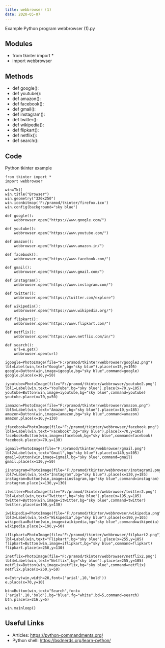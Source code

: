 ```yaml
---
title: webbrowser (1)
date: 2020-05-07
---
```

Example Python program webbrowser (1).py

## Modules

* from tkinter import *
* import webbrowser

## Methods

* def google():
* def youtube():
* def amazon():
* def facebook():
* def gmail():
* def instagram():
* def twitter():
* def wikipedia():
* def flipkart():
* def netflix():
* def search():

## Code

Python tkinter example

    from tkinter import *
    import webbrowser
    
    win=Tk()
    win.title("Browser")
    win.geometry("320x250")
    win.iconbitmap('F:/pramod/tkinter/firefox.ico')
    win.config(background="sky blue")
    
    def google():
        webbrowser.open("https://www.google.com/")
        
    def youtube():
        webbrowser.open("https://www.youtube.com/")
    
    def amazon():
        webbrowser.open("https://www.amazon.in/")
    
    def facebook():
        webbrowser.open("https://www.facebook.com/")
        
    def gmail():
        webbrowser.open("https://www.gmail.com/")
    
    def instagram():
        webbrowser.open("https://www.instagram.com/")
    
    def twitter():
        webbrowser.open("https://twitter.com/explore")
    
    def wikipedia():
        webbrowser.open("https://www.wikipedia.org/")
    
    def flipkart():
        webbrowser.open("https://www.flipkart.com/")
    
    def netflix():
        webbrowser.open("https://www.netflix.com/in/")
    
    def search():
        url=e.get()
        webbrowser.open(url)
        
    igoogle=PhotoImage(file="F:/pramod/tkinter/webbrowser/google2.png")
    lbl=Label(win,text="Google",bg="sky blue").place(x=15,y=105)
    google=Button(win,image=igoogle,bg="sky blue",command=google)
    google.place(x=10,y=50)
    
    iyoutube=PhotoImage(file="F:/pramod/tkinter/webbrowser/youtube2.png")
    lbl1=Label(win,text="YouTube",bg="sky blue").place(x=70,y=105)
    youtube=Button(win,image=iyoutube,bg="sky blue",command=youtube)
    youtube.place(x=70,y=50)
    
    iamazon=PhotoImage(file="F:/pramod/tkinter/webbrowser/amazon.png")
    lbl5=Label(win,text="Amazon",bg="sky blue").place(x=10,y=185)
    amazon=Button(win,image=iamazon,bg="sky blue",command=amazon)
    amazon.place(x=10,y=130)
    
    ifacebook=PhotoImage(file="F:/pramod/tkinter/webbrowser/facebook.png")
    lbl6=Label(win,text="Facebook",bg="sky blue").place(x=70,y=185)
    facebook=Button(win,image=ifacebook,bg="sky blue",command=facebook)
    facebook.place(x=70,y=130)
    
    igmail=PhotoImage(file="F:/pramod/tkinter/webbrowser/gmail.png")
    lbl2=Label(win,text="Gmail",bg="sky blue").place(x=140,y=105)
    gmail=Button(win,image=igmail,bg="sky blue",command=gmail)
    gmail.place(x=130,y=50)
    
    iinstagram=PhotoImage(file="F:/pramod/tkinter/webbrowser/instagram2.png")
    lbl7=Label(win,text="Instagram",bg="sky blue").place(x=130,y=185)
    instagram=Button(win,image=iinstagram,bg="sky blue",command=instagram)
    instagram.place(x=130,y=130)
    
    itwitter=PhotoImage(file="F:/pramod/tkinter/webbrowser/twitter2.png")
    lbl=Label(win,text="Twitter",bg="sky blue").place(x=195,y=185)
    twitter=Button(win,image=itwitter,bg="sky blue",command=twitter)
    twitter.place(x=190,y=130)
    
    iwikipedia=PhotoImage(file="F:/pramod/tkinter/webbrowser/wikipedia.png")
    lbl3=Label(win,text="Wikipedia",bg="sky blue").place(x=190,y=105)
    wikipedia=Button(win,image=iwikipedia,bg="sky blue",command=wikipedia)
    wikipedia.place(x=190,y=50)
    
    iflipkart=PhotoImage(file="F:/pramod/tkinter/webbrowser/filpkart2.png")
    lbl=Label(win,text="Flipkart",bg="sky blue").place(x=255,y=185)
    flipkart=Button(win,image=iflipkart,bg="sky blue",command=flipkart)
    flipkart.place(x=250,y=130)
    
    inetflix=PhotoImage(file="F:/pramod/tkinter/webbrowser/netflix2.png")
    lbl4=Label(win,text="Netflix",bg="sky blue").place(x=255,y=105)
    netflix=Button(win,image=inetflix,bg="sky blue",command=netflix)
    netflix.place(x=250,y=50)
    
    e=Entry(win,width=20,font=('arial',10,'bold'))
    e.place(x=70,y=10)
    
    btn=Button(win,text="Search",font=('arial',10,'bold'),bg="blue",fg="white",bd=5,command=search)
    btn.place(x=216,y=5)
    
    win.mainloop()
    

## Useful Links

- Articles: https://python-commandments.org/
- Python shell: https://bsdnerds.org/learn-python/
